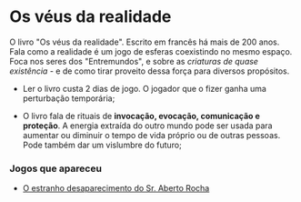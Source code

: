 # Os véus da realidade

O livro "Os véus da realidade". Escrito em francês há mais de 200 anos. Fala como a realidade é um jogo de esferas coexistindo no mesmo espaço. Foca nos seres dos "Entremundos", e sobre as *criaturas de quase existência* - e de como tirar proveito dessa força para diversos propósitos.

* Ler o livro custa 2 dias de jogo. O jogador que o fizer ganha uma perturbação temporária;
  
* O livro fala de rituais de **invocação, evocação, comunicação e proteção**. A energia extraída do outro mundo pode ser usada para aumentar ou diminuir o tempo de vida próprio ou de outras pessoas. Pode também dar um vislumbre do futuro;

### Jogos que apareceu
- [O estranho desaparecimento do Sr. Aberto Rocha](../../../../jogos/00_piloto/index.md)
